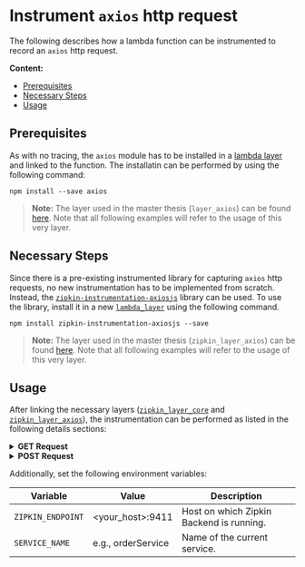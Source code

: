 # Instrument `axios` http request

The following describes how a lambda function can be instrumented to record an `axios` http request.

**Content:**
- [Prerequisites](#anker-prerequisites)
- [Necessary Steps](#anker-necessary_steps)
- [Usage](#anker-usage)

<a name="anker-prerequisites"></a>
## Prerequisites

As with no tracing, the `axios` module has to be installed in a [lambda layer](../../other/lambda_instructions.md) and linked to the function. The installatin can be performed by using the following command:

```
npm install --save axios
```

> **Note:** The layer used in the master thesis (`layer_axios`) can be found [here](../../../lambda_resources). Note that all following examples will refer to the usage of this very layer.

<a name="anker-necessary_steps"></a>
## Necessary Steps

Since there is a pre-existing instrumented library for capturing `axios` http requests, no new instrumentation has to be implemented from scratch. Instead, the [`zipkin-instrumentation-axiosjs`](https://github.com/openzipkin/zipkin-js/tree/master/packages/zipkin-instrumentation-axiosjs) library can be used. To use the library, install it in a new [`lambda_layer`](../../other/lambda_instructions.md) using the following command.

```
npm install zipkin-instrumentation-axiosjs --save
```

> **Note:** The layer used in the master thesis (`zipkin_layer_axios`) can be found [here](../../../lambda_resources). Note that all following examples will refer to the usage of this very layer.

<a name="anker-usage"></a>
## Usage

After linking the necessary layers ([`zipkin_layer_core`](../../../lambda_resources) and [`zipkin_layer_axios`](../../../lambda_resources)), the instrumentation can be performed as listed in the following details sections:

<details><summary><b>GET Request</b></summary>

```javascript
const axios = require('axios');
const tracerFactory = require('zipkin-tracing-factory');
const wrapAxios = require('zipkin-instrumentation-axiosjs');

const tracer = tracerFactory(process.env.ZIPKIN_ENDPOINT, process.env.SERVICE_NAME);

// wrap axios
const serviceName = process.env.SERVICE_NAME;
const remoteServiceName = 'user_service';
const zipkinAxios = wrapAxios(axios, { tracer, serviceName, remoteServiceName });

exports.handler = async function (event) {
  try {
    // use wrapped version of axios
    const response = await zipkinAxios.get('https://example.com/users/2');
    return response.data;
  } catch (error) {
    console.error(error.message);
  }
};
```

</details>

<details><summary><b>POST Request</b></summary>

```javascript
const axios = require('axios');
const tracerFactory = require('zipkin-tracing-factory');
const wrapAxios = require('zipkin-instrumentation-axiosjs');

const tracer = tracerFactory(process.env.ZIPKIN_ENDPOINT, process.env.SERVICE_NAME);

// wrap axios
const serviceName = process.env.SERVICE_NAME;
const remoteServiceName = 'user_service';
const zipkinAxios = wrapAxios(axios, { tracer, serviceName, remoteServiceName });

exports.handler = async function (event) {
  try {
    const data = {
      first_name: 'Mats',
      last_name: 'Winter',
      email: 'mats.winter@example.com',
      job: 'Backend Developer'
    };

    // use wrapped version of axios
    const response = await zipkinAxios.post('https://example.com/users', data);
    return response.data;
  } catch (error) {
    console.error(error.message);
  }
};
```

</details>

Additionally, set the following environment variables:

| Variable | Value | Description |
| -----| -----| ---- |
| `ZIPKIN_ENDPOINT` | <your_host>:9411| Host on which Zipkin Backend is running. |
| `SERVICE_NAME` | e.g., orderService | Name of the current service. |
